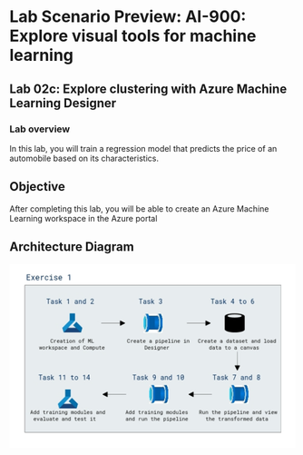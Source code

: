 # Lab Scenario Preview: AI-900: Explore visual tools for machine learning

## Lab 02c: Explore clustering with Azure Machine Learning Designer

### Lab overview

In this lab, you will train a regression model that predicts the price of an automobile based on its characteristics.

## Objective
  
After completing this lab, you will be able to create an Azure Machine Learning workspace in the Azure portal

## Architecture Diagram

  ![](media/Module2c.png)
